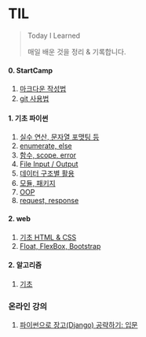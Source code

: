 # TIL

> Today I Learned
>
> 매일 배운 것을 정리 & 기록합니다.



#### 0. StartCamp

1. [마크다운 작성법](https://github.com/SJ12896/TIL/blob/master/startcamp/day1/markdown.md) 
2. [git 사용법](https://github.com/SJ12896/TIL/blob/master/startcamp/day3/git.md)



#### 1. 기초 파이썬

1. [실수 연산, 문자열 포맷팅 등](https://github.com/SJ12896/TIL/blob/master/python/0118.md) 
2. [enumerate, else](https://github.com/SJ12896/TIL/blob/master/python/0119.md) 
3. [함수, scope, error](https://github.com/SJ12896/TIL/blob/master/python/0120.md) 
4. [File Input / Output](https://github.com/SJ12896/TIL/blob/master/python/0122.md) 
5. [데이터 구조별 활용](https://github.com/SJ12896/TIL/blob/master/python/0125.md)
6. [모듈, 패키지](https://github.com/SJ12896/TIL/blob/master/python/0126.md)
7. [OOP](https://github.com/SJ12896/TIL/blob/master/python/0127.md)
8. [request, response](https://github.com/SJ12896/TIL/blob/master/python/0129.md)



#### 2. web

1. [기초 HTML & CSS](https://github.com/SJ12896/TIL/blob/master/web/0201.md)
2. [Float, FlexBox, Bootstrap ](https://github.com/SJ12896/TIL/blob/master/web/0202.md)



#### 2. 알고리즘

1. [기초](https://github.com/SJ12896/TIL/blob/master/algorithm/README.md)



### 온라인 강의

1. [파이썬으로 장고(Django) 공략하기: 입문]()





